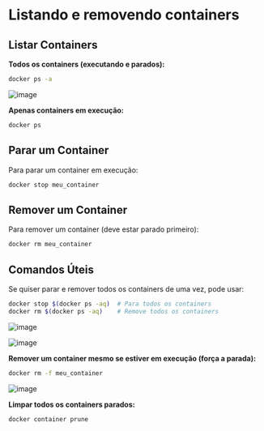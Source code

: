 
# Listando e removendo containers

## Listar Containers

**Todos os containers (executando e parados):**
```bash
docker ps -a
```
![image](https://github.com/user-attachments/assets/6018bde1-0eef-4828-9f86-37bf62183f65)

**Apenas containers em execução:**
```bash
docker ps
```

## Parar um Container

Para parar um container em execução:
```bash
docker stop meu_container
```

## Remover um Container

Para remover um container (deve estar parado primeiro):
```bash
docker rm meu_container
```

## Comandos Úteis

Se quiser parar e remover todos os containers de uma vez, pode usar:

```bash
docker stop $(docker ps -aq)  # Para todos os containers
docker rm $(docker ps -aq)    # Remove todos os containers
```
![image](https://github.com/user-attachments/assets/fee41f8b-1e79-4c49-923a-7f68de8a9f34)

![image](https://github.com/user-attachments/assets/a95f1938-0413-46c7-9dff-e4024f50b6de)

**Remover um container mesmo se estiver em execução (força a parada):**
```bash
docker rm -f meu_container
```
![image](https://github.com/user-attachments/assets/02719ff7-e76a-482e-9442-4185d931944c)


**Limpar todos os containers parados:**
```bash
docker container prune
```
